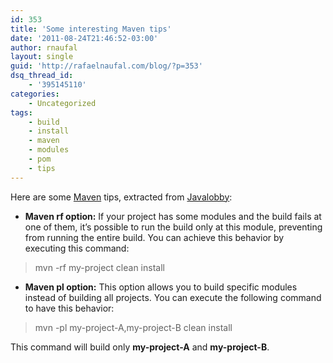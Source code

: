 ```yaml
---
id: 353
title: 'Some interesting Maven tips'
date: '2011-08-24T21:46:52-03:00'
author: rnaufal
layout: single
guid: 'http://rafaelnaufal.com/blog/?p=353'
dsq_thread_id:
    - '395145110'
categories:
    - Uncategorized
tags:
    - build
    - install
    - maven
    - modules
    - pom
    - tips
---
```


Here are some [Maven](http://maven.apache.org/) tips, extracted from [Javalobby](http://java.dzone.com/articles/5-maven-tips):

- **Maven rf option:** If your project has some modules and the build fails at one of them, it’s possible to run the build only at this module, preventing from running the entire build. You can achieve this behavior by executing this command:
> mvn -rf my-project clean install

- **Maven pl option:** This option allows you to build specific modules instead of building all projects. You can execute the following command to have this behavior:
> mvn -pl my-project-A,my-project-B clean install

This command will build only **my-project-A** and **my-project-B**.